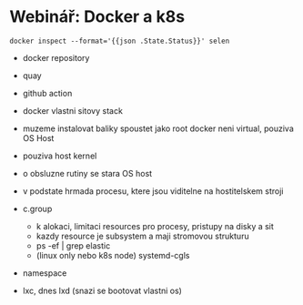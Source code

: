 # Webinář: Docker a k8s

`docker inspect --format='{{json .State.Status}}' selen`


- docker repository
- quay
- github action

- docker vlastni sitovy stack
- muzeme instalovat baliky
spoustet jako root
docker neni virtual, pouziva OS Host
- pouziva host kernel
- o obsluzne rutiny se stara OS host
- v podstate hrmada procesu, ktere jsou viditelne na hostitelskem stroji

- c.group
  - k alokaci, limitaci resources pro procesy, pristupy na disky a sit
  - kazdy resource je subsystem a maji stromovou strukturu
  - ps -ef | grep elastic
  - (linux only nebo k8s node) systemd-cgls
- namespace


- lxc, dnes lxd (snazi se bootovat vlastni os)
